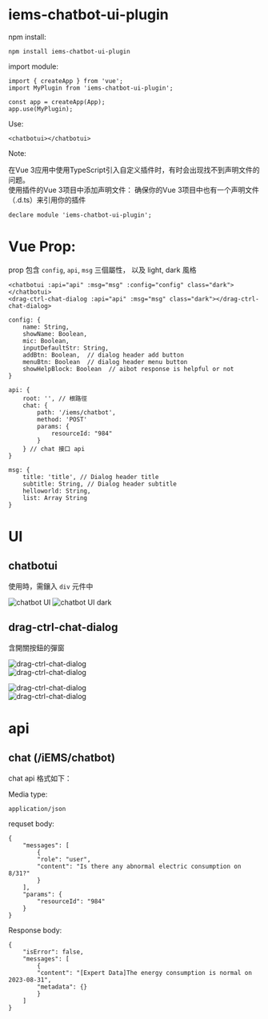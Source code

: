 # iems-chatbot-ui-plugin

npm install:  

    npm install iems-chatbot-ui-plugin  

import module:  

    import { createApp } from 'vue';
    import MyPlugin from 'iems-chatbot-ui-plugin';

    const app = createApp(App);
    app.use(MyPlugin);

Use:  

    <chatbotui></chatbotui>

Note:  

在Vue 3应用中使用TypeScript引入自定义插件时，有时会出现找不到声明文件的问题。  
使用插件的Vue 3项目中添加声明文件： 确保你的Vue 3项目中也有一个声明文件（.d.ts）来引用你的插件  

    declare module 'iems-chatbot-ui-plugin';


# Vue Prop:  

prop 包含 `config`, `api`, `msg` 三個屬性， 以及 light, dark 風格
    
    <chatbotui :api="api" :msg="msg" :config="config" class="dark"></chatbotui>
    <drag-ctrl-chat-dialog :api="api" :msg="msg" class="dark"></drag-ctrl-chat-dialog>

    config: {
        name: String,
        showName: Boolean,
        mic: Boolean,
        inputDefaultStr: String,
        addBtn: Boolean,  // dialog header add button
        menuBtn: Boolean  // dialog header menu button
        showHelpBlock: Boolean  // aibot response is helpful or not
    }

    api: {
        root: '', // 根路徑  
        chat: {  
            path: '/iems/chatbot',
            method: 'POST'
            params: {
                resourceId: "984"
            }
        } // chat 接口 api  
    }

    msg: {
        title: 'title', // Dialog header title
        subtitle: String, // Dialog header subtitle
        helloworld: String,
        list: Array String
    }

# UI  

## chatbotui  

使用時，需鑲入 `div` 元件中

![chatbot UI](./readmeImg/chatbotUI.png)
![chatbot UI dark](./readmeImg/chatbotUI_dark.png)


## drag-ctrl-chat-dialog  

含開關按鈕的彈窗  

![drag-ctrl-chat-dialog](./readmeImg/dialogUI_01.png)  
![drag-ctrl-chat-dialog](./readmeImg/dialogUI_02.png)

![drag-ctrl-chat-dialog](./readmeImg/dialogUI_01_dark.png)  
![drag-ctrl-chat-dialog](./readmeImg/dialogUI_02_dark.png)

# api  

## chat (/iEMS/chatbot)  

chat api 格式如下：  

Media type:  

    application/json  

requset body:  

    {
        "messages": [
            {
            "role": "user",
            "content": "Is there any abnormal electric consumption on 8/31?"
            }
        ],
        "params": {
            "resourceId": "984"
        }
    }

	
Response body:  

    {
        "isError": false,
        "messages": [
            {
            "content": "[Expert Data]The energy consumption is normal on 2023-08-31",
            "metadata": {}
            }
        ]
    }
